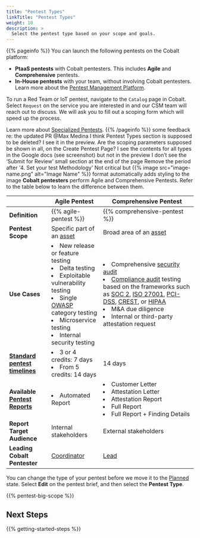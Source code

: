```yaml
---
title: "Pentest Types"
linkTitle: "Pentest Types"
weight: 10
description: >
  Select the pentest type based on your scope and goals.
---
```


{{% pageinfo %}}
You can launch the following pentests on the Cobalt platform:
- **PtaaS pentests** with Cobalt pentesters. This includes **Agile** and **Comprehensive** pentests.
- **In-House pentests** with your team, without involving Cobalt pentesters. Learn more about the [Pentest Management Platform](/pmp/).

To run a Red Team or IoT pentest, navigate to the `Catalog` page in Cobalt. Select `Request` on the service you are interested in and our CSM team will reach out to discuss. We will ask you to fill out a scoping form which will speed up the process. 

Learn more about [Specialized Pentests](/getting-started/glossary/#specialized-pentest).
{{% /pageinfo %}}
some feedback re: the updated PR @Max Medina
I think Pentest Types section is supposed to be deleted? I see it in the preview.
Are the scoping parameters supposed be shown in all, on the Create Pentest Page? I see the contents for all types in the Google docs (see screenshot) but not in the preview
I don’t see the ‘Submit for Review’ small section at the end of the page
Remove the period after '4. Set your test Methodology'
Not critical but {{% image src="image-name.png" alt="Image Name" %}} format automatically adds styling to the image
**Cobalt pentesters** perform Agile and Comprehensive Pentests. Refer to the table below to learn the difference between them.

| | Agile Pentest | Comprehensive Pentest |
| --- | --- | --- |
| **Definition** | {{% agile-pentest %}} | {{% comprehensive-pentest %}} |
| **Pentest Scope** | Specific part of an [asset](/getting-started/glossary/#asset) | Broad area of an [asset](/getting-started/glossary/#asset) |
| **Use Cases** | <li>New release or feature testing</li><li>Delta testing</li><li>Exploitable vulnerability testing</li><li>Single [OWASP](https://owasp.org/) category testing</li><li>Microservice testing</li><li>Internal security testing</li> | <li>Comprehensive [security audit](/getting-started/glossary/#security-audit)</li><li>[Compliance audit](/getting-started/glossary/#compliance-audit) testing based on the frameworks such as [SOC 2](https://us.aicpa.org/interestareas/frc/assuranceadvisoryservices/aicpasoc2report.html), [ISO 27001](https://www.iso.org/isoiec-27001-information-security.html), [PCI-DSS](https://www.pcisecuritystandards.org/), [CREST](https://www.crest-approved.org/), or [HIPAA](https://www.hhs.gov/hipaa/index.html)</li><li>M&amp;A due diligence</li><li>Internal or third-party attestation request</li> |
| **[Standard pentest timelines](/getting-started/planning/#pentest-timelines)** | <li>3 or 4 credits: 7 days</li><li>From 5 credits: 14 days</li> | 14 days |
| **Available [Pentest Reports](/platform-deep-dive/pentests/reports/)** | <li>Automated Report</li> | <li>Customer Letter</li><li>Attestation Letter</li><li>Attestation Report</li><li>Full Report</li><li>Full Report + Finding Details</li> |
| **Report Target Audience** | Internal stakeholders | External stakeholders |
| **Leading Cobalt Pentester** | [Coordinator](/platform-deep-dive/collaboration/user-roles/#coordinator) | [Lead](/platform-deep-dive/collaboration/user-roles/#lead) |

You can change the type of your pentest before we move it to the [Planned](/platform-deep-dive/pentests/pentest-process/pentest-states/) state. Select **Edit** on the pentest brief, and then select the **Pentest Type**.

{{% pentest-big-scope %}}

## Next Steps

{{% getting-started-steps %}}
